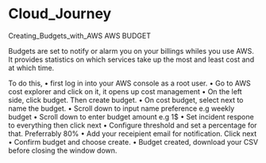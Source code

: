 # Cloud_Journey
Creating_Budgets_with_AWS
AWS BUDGET

Budgets are set to notify or alarm you on your billings whiles you use AWS.
 It provides statistics on which services take up the most  and least cost and at which time. 
 
To do this, 
    • first log in into your AWS console as a root user.
    • Go to AWS cost explorer and click on it, it opens up cost management
    • On the left side, click budget. Then create budget.
    • On cost budget, select next to name the budget. 
    • Scroll down to input name preference e.g weekly budget
    • Scroll down to enter budget amount e.g 1$
    • Set incident respone to everything then click next
    • Configure threshold and set a percentage for that. Preferrably 80%
    • Add your receipient email for notification. Click next
    • Confirm budget and choose create.
    • Budget created, download your CSV before closing the window down.

